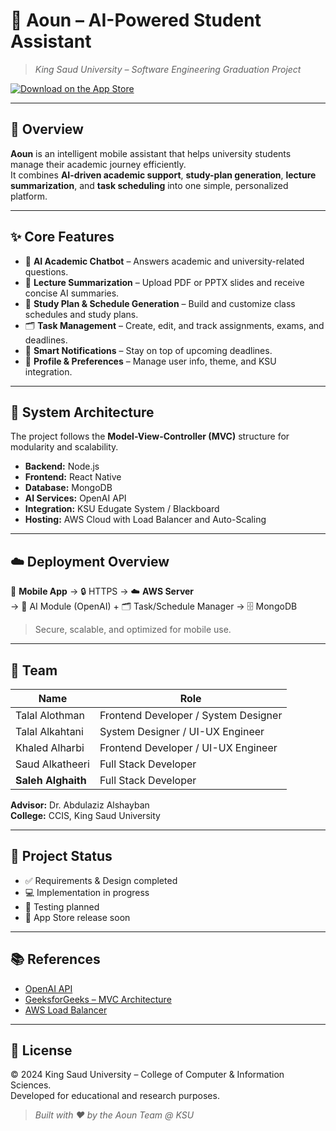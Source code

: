 # 🧠 Aoun – AI-Powered Student Assistant  
> *King Saud University – Software Engineering Graduation Project*  

[![Download on the App Store](https://img.shields.io/badge/App_Store-UnAvailable-blue?logo=apple)](https://apps.apple.com/app/example-link-here)


---

## 🎯 Overview  
**Aoun** is an intelligent mobile assistant that helps university students manage their academic journey efficiently.  
It combines **AI-driven academic support**, **study-plan generation**, **lecture summarization**, and **task scheduling** into one simple, personalized platform.  

---

## ✨ Core Features  

- 🤖 **AI Academic Chatbot** – Answers academic and university-related questions.  
- 🧾 **Lecture Summarization** – Upload PDF or PPTX slides and receive concise AI summaries.  
- 📅 **Study Plan & Schedule Generation** – Build and customize class schedules and study plans.  
- 🗂️ **Task Management** – Create, edit, and track assignments, exams, and deadlines.  
- 🔔 **Smart Notifications** – Stay on top of upcoming deadlines.  
- 👤 **Profile & Preferences** – Manage user info, theme, and KSU integration.  

---

## 🧩 System Architecture  

The project follows the **Model-View-Controller (MVC)** structure for modularity and scalability.  
- **Backend:** Node.js  
- **Frontend:** React Native  
- **Database:** MongoDB  
- **AI Services:** OpenAI API  
- **Integration:** KSU Edugate System / Blackboard
- **Hosting:** AWS Cloud with Load Balancer and Auto-Scaling  

---

## ☁️ Deployment Overview  

📱 **Mobile App** → 🔒 HTTPS → ☁️ **AWS Server**  
→ 🤖 AI Module (OpenAI) + 🗂 Task/Schedule Manager → 🗄 MongoDB  

> Secure, scalable, and optimized for mobile use.

---

## 👥 Team  

| Name | Role |
|------|------|
| Talal Alothman | Frontend Developer / System Designer | [@talalsh20](https://github.com/talalsh20) |
| Talal Alkahtani | System Designer / UI-UX Engineer | [@X4rel](https://github.com/X4rel) |
| Khaled Alharbi | Frontend Developer / UI-UX Engineer | [@Khaledalharbi7](https://github.com/Khaledalharbi7) |
| Saud Alkatheeri | Full Stack Developer | [@SaudV](https://github.com/SaudV) |
| **Saleh Alghaith** | Full Stack Developer | [@Salghaith](https://github.com/Salghaith) |

**Advisor:** Dr. Abdulaziz Alshayban  
**College:** CCIS, King Saud University  

---

## 🧭 Project Status  

- ✅ Requirements & Design completed  
- 💻 Implementation in progress  
- 🧪 Testing planned  
- 🚀 App Store release soon  

---

## 📚 References  

- [OpenAI API](https://openai.com/api)  
- [GeeksforGeeks – MVC Architecture](https://www.geeksforgeeks.org/mvc-architecture-system-design/)  
- [AWS Load Balancer](https://docs.aws.amazon.com/elasticloadbalancing/latest/application/introduction.html)

---

## 📜 License  
© 2024 King Saud University – College of Computer & Information Sciences.  
Developed for educational and research purposes.  

> *Built with ❤️ by the Aoun Team @ KSU*
